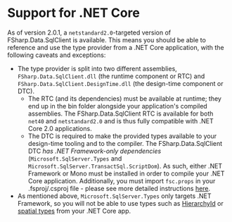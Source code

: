 Support for .NET Core
=====================

As of version 2.0.1, a `netstandard2.0`-targeted version of FSharp.Data.SqlClient is available. 
This means you should be able to reference and use the type provider from a .NET Core application, 
with the following caveats and exceptions:

* The type provider is split into two different assemblies, `FSharp.Data.SqlClient.dll` 
(the runtime component or RTC) and `FSharp.Data.SqlClient.DesignTime.dll` (the design-time component or DTC).
  * The RTC (and its dependencies) must be available at runtime; they end up in the bin folder
  alongside your application's compiled assemblies. The FSharp.Data.SqlClient RTC is available for
  both `net40` and `netstandard2.0` and is thus fully compatible with .NET Core 2.0 applications.
  * The DTC is required to make the provided types available to your design-time tooling and to the
  compiler. The FSharp.Data.SqlClient DTC *has .NET Framework-only dependencies* (`Microsoft.SqlServer.Types`
  and `Microsoft.SqlServer.TransactSql.ScriptDom`). As such, either .NET Framework or Mono must be
  installed in order to compile your .NET Core application. Additionally, you must import `fsc.props`
  in your .fsproj/.csproj file - please see more detailed instructions [here](https://github.com/Microsoft/visualfsharp/issues/3303).
* As mentioned above, `Microsoft.SqlServer.Types` only targets .NET Framework, so you will not be able to use types such as [HierarchyId](http://technet.microsoft.com/en-us/library/bb677173.aspx) or
[spatial types](http://blogs.msdn.com/b/adonet/archive/2013/12/09/microsoft-sqlserver-types-nuget-package-spatial-on-azure.aspx) from your .NET Core app.
